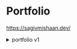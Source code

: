 # Portfolio

https://sagivmishaan.dev/

<details>
<summary>portfolio v1</summary>
features:
    - snap scrolling  
    - animations  
    - conditional styling   
    - responsive  
</details> 